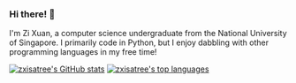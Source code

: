 ### Hi there! 👋

I'm Zi Xuan, a computer science undergraduate from the National University of Singapore. I primarily code in Python, but I enjoy dabbling with other programming languages in my free time!

[![zxisatree's GitHub stats](https://github-readme-stats.vercel.app/api?username=zxisatree&show_icons=true&theme=transparent)](https://github.com/anuraghazra/github-readme-stats)
[![zxisatree's top languages](https://github-readme-stats.vercel.app/api/top-langs/?username=zxisatree&layout=compact)](https://github.com/anuraghazra/github-readme-stats)
